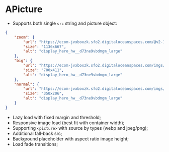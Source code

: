 # APicture

- Supports both single `src` string and picture object:
```json
{
    "zoom": {
        "url": "https://ecom-jvxboxzk.sfo2.digitaloceanspaces.com/@v2-1581704558843-display_hero_hw__d73ne9vbdmgm_large.jpg",
        "size": "1136x667",
        "alt": "display_hero_hw__d73ne9vbdmgm_large"
    },
    "big": {
        "url": "https://ecom-jvxboxzk.sfo2.digitaloceanspaces.com/imgs/big/@v2-1581704558843-display_hero_hw__d73ne9vbdmgm_large.jpg.webp",
        "size": "700x411",
        "alt": "display_hero_hw__d73ne9vbdmgm_large"
    },
    "normal": {
        "url": "https://ecom-jvxboxzk.sfo2.digitaloceanspaces.com/imgs/normal/@v2-1581704558843-display_hero_hw__d73ne9vbdmgm_large.jpg.webp",
        "size": "350x206",
        "alt": "display_hero_hw__d73ne9vbdmgm_large"
    }
}
```

- Lazy load with fixed margin and threshold;
- Responsive image load (best fit with container width);
- Supporting `<picture>` with source by types (webp and jpeg/png);
- Additional fall-back src;
- Background placeholder with aspect ratio image height;
- Load fade transitions;
